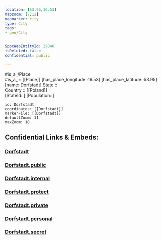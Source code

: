 ```yaml
---
location: [53.95,16.53] 
mapzoom: [7,12] 
mapmarker: city 
type: City
tags:
- geo/City


SpocWebEntityId: 29846
isDeleted: false
confidential: public

---
```

#is_a_/Place  
#is_a_ :: [[Place]] 
[has_place_longitude::16.53] 
[has_place_latitude::53.95] 
[name::Dorfstadt] 
State ::  
Country :: [[Poland]]  
[StateId::] 
[Population::] 



```leaflet
id: Dorfstadt
coordinates: [[Dorfstadt]] 
markerFile: [[Dorfstadt]] 
defaultZoom: 11 
maxZoom: 18
```


## Confidential Links & Embeds: 

### [Dorfstadt](/_Standards/Earth/Continent/Europe/Europe~East/Poland/Provinces~Poland/West_Pomeranian/City/Dorfstadt.md) 

### [Dorfstadt.public](/_public/Earth/Continent/Europe/Europe~East/Poland/Provinces~Poland/West_Pomeranian/City/Dorfstadt.public.md) 

### [Dorfstadt.internal](/_internal/Earth/Continent/Europe/Europe~East/Poland/Provinces~Poland/West_Pomeranian/City/Dorfstadt.internal.md) 

### [Dorfstadt.protect](/_protect/Earth/Continent/Europe/Europe~East/Poland/Provinces~Poland/West_Pomeranian/City/Dorfstadt.protect.md) 

### [Dorfstadt.private](/_private/Earth/Continent/Europe/Europe~East/Poland/Provinces~Poland/West_Pomeranian/City/Dorfstadt.private.md) 

### [Dorfstadt.personal](/_personal/Earth/Continent/Europe/Europe~East/Poland/Provinces~Poland/West_Pomeranian/City/Dorfstadt.personal.md) 

### [Dorfstadt.secret](/_secret/Earth/Continent/Europe/Europe~East/Poland/Provinces~Poland/West_Pomeranian/City/Dorfstadt.secret.md)

